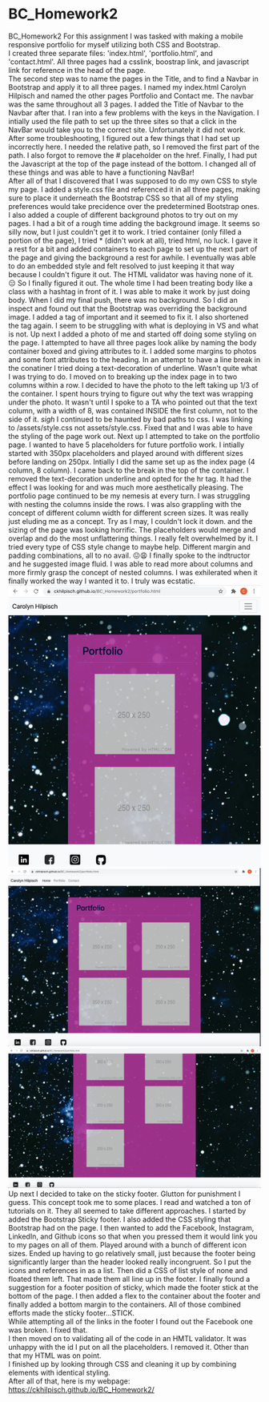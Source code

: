 # BC_Homework2
BC_Homework2
For this assignment I was tasked with making a mobile responsive portfolio for myself utilizing both CSS and Bootstrap.  
I created three separate files: 'index.html', 'portfolio.html', and 'contact.html'.  All three pages had a csslink, boostrap link, and javascript link for reference in the head of the page.  
The second step was to name the pages in the Title, and to find a Navbar in Bootstrap and apply it to all three pages.   I named my index.html Carolyn Hilpisch and named the other pages Portfolio and Contact me.  The navbar was the same throughout all 3 pages.  I added the Title of Navbar to the Navbar after that.
I ran into a few problems with the keys in the Navigation.  I intially used the file path to set up the three sites so that a click in the NavBar would take you to the correct site.  Unfortunately it did not work. After some troubleshooting, I figured out a few things that I had set up incorrectly here.   I needed the relative path, so I removed the first part of the path.   I also forgot to remove the # placeholder on the href.   Finally, I had put the Javascript at the top of the page instead of the bottom.   I changed all of these things and was able to have a functioning NavBar!  
After all of that I discovered that I was supposed to do my own CSS to style my page.   I added a style.css file and referenced it in all three pages, making sure to place it underneath the Bootstrap CSS so that all of my styling preferences would take precidence over the predetermined Bootstrap ones.  I also added a couple of different background photos to try out on my pages.
I had a bit of a rough time adding the background image.   It seems so silly now, but I just couldn't get it to work.  I tried container (only filled a portion of the page), I tried * (didn't work at all), tried html, no luck.  I gave it a rest for a bit and added containers to each page to set up the next part of the page and giving the background a rest for awhile.  I eventually was able to do an embedded style and felt resolved to just keeping it that way because I couldn't figure it out.   The HTML validator was having none of it.  😑 So I finally figured it out.   The whole time I had been treating body like a class with a hashtag in front of it.   I was able to make it work by just doing body. When I did my final push, there was no background.   So I did an inspect and found out that the Bootstrap was overriding the background image.   I added a tag of important and it seemed to fix it. I also shortened the tag again.   I seem to be struggling with what is deploying in VS and what is not.
Up next I added a photo of me and started off doing some styling on the page.   I attempted to have all three pages look alike by naming the body container boxed and giving attributes to it.   I added some margins to photos and some font attributes to the heading.   In an attempt to have a line break in the conatiner I tried doing a text-decoration of underline.   Wasn't quite what I was trying to do.
I moved on to breaking up the index page in to two columns within a row.  I decided to have the photo to the left taking up 1/3 of the container.   I spent hours trying to figure out why the text was wrapping under the photo.  It wasn't until I spoke to a TA who pointed out that the text column, with a width of 8, was contained INSIDE the first column, not to the side of it.  *sigh*
I continued to be haunted by bad paths to css.   I was linking to /assets/style.css not assets/style.css.   Fixed that and I was able to have the styling of the page work out.
Next up I attempted to take on the portfolio page.  I wanted to have 5 placeholders for future portfolio work.   I intially started with 350px placeholders and played around with different sizes before landing on 250px.  Intially I did the same set up as the index page (4 column, 8 column).
I came back to the break in the top of the container. I removed the text-decoration underline and opted for the hr tag.  It had the effect I was looking for and was much more aesthetically pleasing.
The portfolio page continued to be my nemesis at every turn.   I was struggling with nesting the columns inside the rows.   I was also grappling with the concept of different column width for different screen sizes.   It was really just eluding me as a concept.   Try as I may, I couldn't lock it down.   and the sizing of the page was looking horrific.   The placeholders would merge and overlap and do the most unflattering things.   I really felt overwhelmed by it.  I tried every type of CSS style change to maybe help.   Different margin and padding combinations, all to no avail.  😖😩 I finally spoke to the indtructor and he suggested image fluid.   I was able to read more about columns and more firmly grasp the concept of nested columns.   I was exhilerated when it finally worked the way I wanted it to.   I truly was ecstatic.  
![port](./assets/port1.png) ![port2](./assets/port2.png) ![port3](./assets/port3.png)
Up next I decided to take on the sticky footer.   Glutton for punishment I guess.   This concept took me to some places.   I read and watched a ton of tutorials on it.   They all seemed to take different approaches.   I started by added the Bootstrap Sticky footer.   I also added the CSS styling that Bootstrap had on the page.   I then wanted to add the Facebook, Instagram, LinkedIn, and Github icons so that when you pressed them it would link you to my pages on all of them.  Played around with a bunch of different icon sizes.   Ended up having to go relatively small, just because the footer being significantly larger than the header looked really incongruent.  So I put the icons and references in as a list.   Then did a CSS of list style of none and floated them left.   That made them all line up in the footer.   I finally found a suggestion for a footer position of sticky, which made the footer stick at the bottom of the page.   I then added a flex to the container about the footer and finally added a bottom margin to the containers.   All of those combined efforts made the sticky footer...STICK.   
While attempting all of the links in the footer I found out the Facebook one was broken.   I fixed that.  
I then moved on to validating all of the code in an HMTL validator.   It was unhappy with the id I put on all the placeholders.  I removed it.  Other than that my HTML was on point.   
I finished up by looking through CSS and cleaning it up by combining elements with identical styling.  
After all of that, here is my webpage:
https://ckhilpisch.github.io/BC_Homework2/


    
    


      










